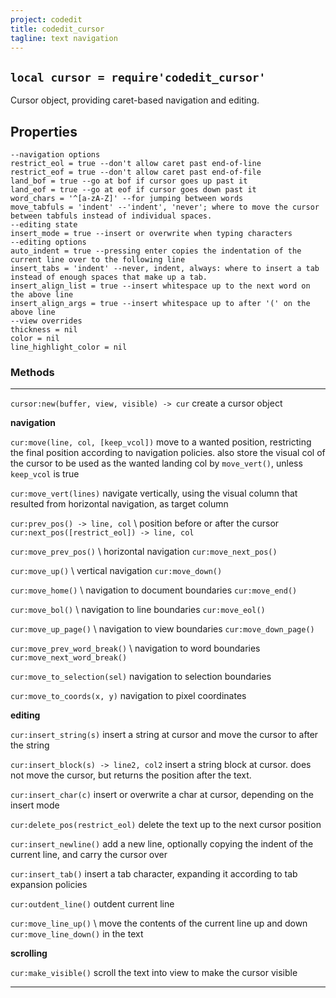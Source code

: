 ```yaml
---
project: codedit
title: codedit_cursor
tagline: text navigation
---
```


<div class="bg bg-matrix"></div>

## `local cursor = require'codedit_cursor'`

Cursor object, providing caret-based navigation and editing.

## Properties

~~~{.lua}
--navigation options
restrict_eol = true --don't allow caret past end-of-line
restrict_eof = true --don't allow caret past end-of-file
land_bof = true --go at bof if cursor goes up past it
land_eof = true --go at eof if cursor goes down past it
word_chars = '^[a-zA-Z]' --for jumping between words
move_tabfuls = 'indent' --'indent', 'never'; where to move the cursor between tabfuls instead of individual spaces.
--editing state
insert_mode = true --insert or overwrite when typing characters
--editing options
auto_indent = true --pressing enter copies the indentation of the current line over to the following line
insert_tabs = 'indent' --never, indent, always: where to insert a tab instead of enough spaces that make up a tab.
insert_align_list = true --insert whitespace up to the next word on the above line
insert_align_args = true --insert whitespace up to after '(' on the above line
--view overrides
thickness = nil
color = nil
line_highlight_color = nil
~~~

### Methods

-------------------------------------------------- --------------------------------------------------
`cursor:new(buffer, view, visible) -> cur`			create a cursor object

__navigation__

`cur:move(line, col, [keep_vcol])`						move to a wanted position, restricting the final
																	position according to navigation policies.
																	also store the visual col of the cursor to be
																	used as the wanted landing col by `move_vert()`,
																	unless `keep_vcol` is true


`cur:move_vert(lines)`										navigate vertically, using the visual column
																	that resulted from horizontal navigation,
																	as target column

`cur:prev_pos() -> line, col` \							position before or after the cursor
`cur:next_pos([restrict_eol]) -> line, col`

`cur:move_prev_pos()` \										horizontal navigation
`cur:move_next_pos()`

`cur:move_up()` \												vertical navigation
`cur:move_down()`

`cur:move_home()` \											navigation to document boundaries
`cur:move_end()`

`cur:move_bol()` \											navigation to line boundaries
`cur:move_eol()`

`cur:move_up_page()` \										navigation to view boundaries
`cur:move_down_page()`

`cur:move_prev_word_break()` \							navigation to word boundaries
`cur:move_next_word_break()`

`cur:move_to_selection(sel)`								navigation to selection boundaries

`cur:move_to_coords(x, y)`									navigation to pixel coordinates

__editing__

`cur:insert_string(s)`										insert a string at cursor and move the cursor
																	to after the string

`cur:insert_block(s) -> line2, col2`					insert a string block at cursor. does not move
																	the cursor, but returns the position after the text.

`cur:insert_char(c)`											insert or overwrite a char at cursor,
																	depending on the insert mode

`cur:delete_pos(restrict_eol)`							delete the text up to the next cursor position

`cur:insert_newline()`										add a new line, optionally copying the indent
																	of the current line, and carry the cursor over

`cur:insert_tab()`											insert a tab character, expanding it according
																	to tab expansion policies

`cur:outdent_line()`											outdent current line

`cur:move_line_up()`	\										move the contents of the current line up and down
`cur:move_line_down()`										in the text

__scrolling__

`cur:make_visible()`											scroll the text into view to make
																	the cursor visible

-------------------------------------------------- --------------------------------------------------
